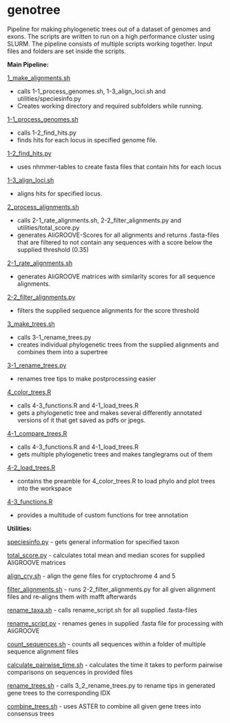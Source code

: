 # genotree

Pipeline for making phylogenetic trees out of a dataset of genomes and exons. The scripts are written to run on a high performance cluster using SLURM.
The pipeline consists of multiple scripts working together. Input files and folders are set inside the scripts.


**Main Pipeline:**

[1_make_alignments.sh](1_make_alignments.sh)
- calls 1-1_process_genomes.sh, 1-3_align_loci.sh and utilities/speciesinfo.py
- Creates working directory and required subfolders while running.


[1-1_process_genomes.sh](1-1_process_genomes.sh)
- calls 1-2_find_hits.py
- finds hits for each locus in specified genome file.


[1-2_find_hits.py](1-2_find_hits.py)
- uses nhmmer-tables to create fasta files that contain hits for each locus


[1-3_align_loci.sh](1-3_align_loci.sh)
- aligns hits for specified locus.


[2_process_alignments.sh](2_process_alignments.sh)
- calls 2-1_rate_alignments.sh, 2-2_filter_alignments.py and utilities/total_score.py
- generates AliGROOVE-Scores for all alignments and returns .fasta-files that are filtered to not contain any sequences with a score below the supplied threshold (0.35)


[2-1_rate_alignments.sh](2-1_rate_alignments.sh)
- generates AliGROOVE matrices with similarity scores for all sequence alignments.


[2-2_filter_alignments.py](2-2_filter_alignments.py)
- filters the supplied sequence alignments for the score threshold


[3_make_trees.sh](3_make_trees.sh)
- calls 3-1_rename_trees.py
- creates individual phylogenetic trees from the supplied alignments and combines them into a supertree


[3-1_rename_trees.py](3-1_rename_trees.py)
- renames tree tips to make postprocessing easier


[4_color_trees.R](4_color_trees.R)
- calls 4-3_functions.R and 4-1_load_trees.R
- gets a phylogenetic tree and makes several differently annotated versions of it that get saved as pdfs or jpegs.


[4-1_compare_trees.R](4-1_compare_trees.R)
- calls 4-3_functions.R and 4-1_load_trees.R
- gets multiple phylogenetic trees and makes tanglegrams out of them


[4-2_load_trees.R](4-1_load_trees.R)
- contains the preamble for 4_color_trees.R to load phylo and plot trees into the workspace


[4-3_functions.R](4-3_functions.R)
- provides a multitude of custom functions for tree annotation


**Utilities:**

[speciesinfo.py](utilities/speciesinfo.py) - gets general information for specified taxon

[total_score.py](utilities/total_score.py) - calculates total mean and median scores for supplied AliGROOVE matrices

[align_cry.sh](utilities/align_cry.sh) - align the gene files for cryptochrome 4 and 5

[filter_alignments.sh](utilites/filter_alignments.sh) - runs 2-2_filter_alignments.py for all given alignment files and re-aligns them with mafft afterwards

[rename_taxa.sh](utilities/rename_taxa.sh) - calls rename_script.sh for all supplied .fasta-files

[rename_script.py](utilities/rename_script.py) - renames genes in supplied .fasta file for processing with AliGROOVE

[count_sequences.sh](utilities/count_sequences.sh) - counts all sequences within a folder of multiple sequence alignment files

[calculate_pairwise_time.sh](utilities/calculate_pairwise_time.sh) - calculates the time it takes to perform pairwise comparisons on sequences in provided files

[rename_trees.sh](utilities/rename_trees.sh) - calls 3_2_rename_trees.py to rename tips in generated gene trees to the corresponding IDX

[combine_trees.sh](utilities/combine_trees.sh) - uses ASTER to combine all given gene trees into consensus trees
